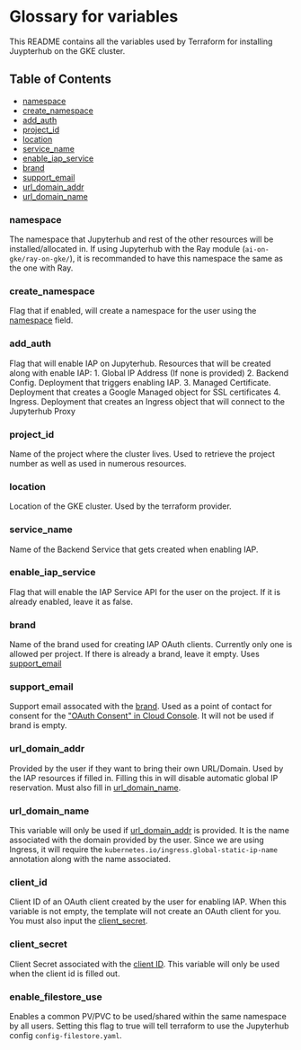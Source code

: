 # Glossary for variables

This README contains all the variables used by Terraform for installing Juypterhub on the GKE cluster.

## Table of Contents

* [namespace](#namespace)
* [create_namespace](#create_namespace)
* [add_auth](#add_auth)
* [project_id](#project_id)
* [location](#location)
* [service_name](#service_name)
* [enable_iap_service](#enable_iap_service)
* [brand](#brand)
* [support_email](#support_email)
* [url_domain_addr](#url_domain_addr)
* [url_domain_name](#url_domain_name)

### namespace

The namespace that Jupyterhub and rest of the other resources will be installed/allocated in. If using Jupyterhub with the Ray module (`ai-on-gke/ray-on-gke/`), it is recommanded to have this namespace the same as the one with Ray.

### create_namespace

Flag that if enabled, will create a namespace for the user using the [namespace](#namespace) field.

### add_auth

Flag that will enable IAP on Jupyterhub. Resources that will be created along with enable IAP:
    1. Global IP Address (If none is provided)
    2. Backend Config. Deployment that triggers enabling IAP.
    3. Managed Certificate. Deployment that creates a Google Managed object for SSL certificates
    4. Ingress. Deployment that creates an Ingress object that will connect to the Jupyterhub Proxy

### project_id

Name of the project where the cluster lives. Used to retrieve the project number as well as used in numerous resources.

### location

Location of the GKE cluster. Used by the terraform provider.

### service_name

Name of the Backend Service that gets created when enabling IAP.

### enable_iap_service

Flag that will enable the IAP Service API for the user on the project. If it is already enabled, leave it as false.

### brand

Name of the brand used for creating IAP OAuth clients. Currently only one is allowed per project. If there is already a brand, leave it empty.
Uses [support_email](#support_email)

### support_email

Support email assocated with the [brand](#brand). Used as a point of contact for consent for the ["OAuth Consent" in Cloud Console](https://console.cloud.google.com/apis/credentials/consent). It will not be used if brand is empty.

### url_domain_addr

Provided by the user if they want to bring their own URL/Domain. Used by the IAP resources if filled in. Filling this in will disable automatic global IP reservation. Must also fill in [url_domain_name](#url_domain_name).

### url_domain_name

This variable will only be used if [url_domain_addr](#url_domain_addr) is provided. It is the name associated with the domain provided by the user. Since we are using Ingress, it will require the `kubernetes.io/ingress.global-static-ip-name` annotation along with the name associated.

### client_id

Client ID of an OAuth client created by the user for enabling IAP. When this variable is not empty, the template will not create an OAuth client for you. You must also input the [client_secret](#client_secret).

### client_secret

Client Secret associated with the [client ID](#client_id). This variable will only be used when the client id is filled out.  

### enable_filestore_use

Enables a common PV/PVC to be used/shared within the same namespace by all users. Setting this flag to true will tell terraform to use the Jupyterhub config `config-filestore.yaml`.
